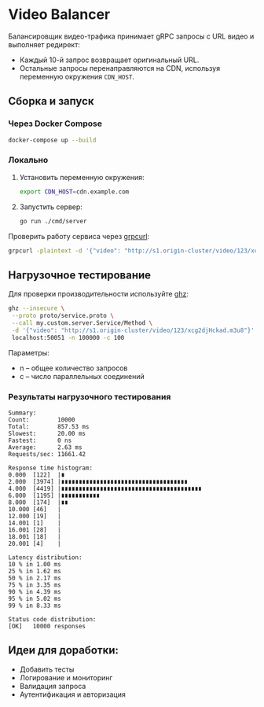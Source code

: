 # Video Balancer

Балансировщик видео-трафика принимает gRPC запросы с URL видео и выполняет редирект:
- Каждый 10-й запрос возвращает оригинальный URL.
- Остальные запросы перенаправляются на CDN, используя переменную окружения `CDN_HOST`.


## Сборка и запуск

### Через Docker Compose

   ```bash
   docker-compose up --build
   ```

### Локально
1. Установить переменную окружения:
   ```bash
   export CDN_HOST=cdn.example.com
   ```
2. Запустить сервер:
   ```bash
   go run ./cmd/server
   ```
Проверить работу сервиса через [grpcurl](https://github.com/fullstorydev/grpcurl
):
   ```bash
   grpcurl -plaintext -d '{"video": "http://s1.origin-cluster/video/123/xcg2djHckad.m3u8"}' localhost:50051 my.custom.server.Service/Method
   ```

## Нагрузочное тестирование

Для проверки производительности используйте [ghz](https://github.com/bojand/ghz):
   ```bash
   ghz --insecure \
    --proto proto/service.proto \
    --call my.custom.server.Service/Method \
    -d '{"video": "http://s1.origin-cluster/video/123/xcg2djHckad.m3u8"}' \
    localhost:50051 -n 100000 -c 100
   ```
Параметры:

- n – общее количество запросов
- c – число параллельных соединений

### Результаты нагрузочного тестирования
```
Summary:
Count:        10000
Total:        857.53 ms
Slowest:      20.00 ms
Fastest:      0 ns
Average:      2.63 ms
Requests/sec: 11661.42

Response time histogram:
0.000  [122]  |∎
2.000  [3974] |∎∎∎∎∎∎∎∎∎∎∎∎∎∎∎∎∎∎∎∎∎∎∎∎∎∎∎∎∎∎∎∎∎∎∎∎
4.000  [4419] |∎∎∎∎∎∎∎∎∎∎∎∎∎∎∎∎∎∎∎∎∎∎∎∎∎∎∎∎∎∎∎∎∎∎∎∎∎∎∎∎
6.000  [1195] |∎∎∎∎∎∎∎∎∎∎∎
8.000  [174]  |∎∎
10.000 [46]   |
12.000 [19]   |
14.001 [1]    |
16.001 [28]   |
18.001 [18]   |
20.001 [4]    |

Latency distribution:
10 % in 1.00 ms
25 % in 1.62 ms
50 % in 2.17 ms
75 % in 3.35 ms
90 % in 4.39 ms
95 % in 5.02 ms
99 % in 8.33 ms

Status code distribution:
[OK]   10000 responses
```
## Идеи для доработки:

- Добавить тесты
- Логирование и мониторинг
- Валидация запроса
- Аутентификация и авторизация

